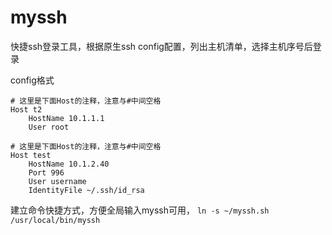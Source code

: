# myssh
快捷ssh登录工具，根据原生ssh config配置，列出主机清单，选择主机序号后登录

config格式
``` 
# 这里是下面Host的注释，注意与#中间空格
Host t2
    HostName 10.1.1.1
    User root

# 这里是下面Host的注释，注意与#中间空格
Host test
    HostName 10.1.2.40
    Port 996
    User username
    IdentityFile ~/.ssh/id_rsa
```    

建立命令快捷方式，方便全局输入myssh可用， `ln -s ~/myssh.sh /usr/local/bin/myssh` 
